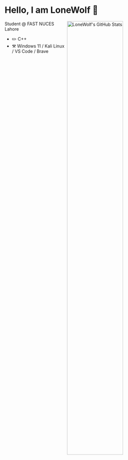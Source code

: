 # Hello, I am LoneWolf :wave:

<a href="https://github.com/lw-lonewolf">
<img
  src="https://github-readme-stats.vercel.app/api?username=lw-lonewolf&count_private=true&show_icons=true&icon_color=f3437a&bg_color=30,f2ffe6,e6ffff"
  title="LoneWolf's GitHub Stats"
  align="right"
  width="60%"
/>
  
</a>

Student @ FAST NUCES Lahore

- :pencil2: C++
- :hammer_and_pick: Windows 11 / Kali Linux / VS Code / Brave
